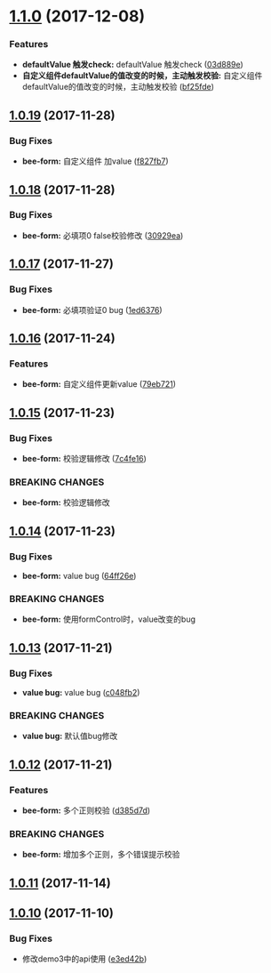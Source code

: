 <a name="1.1.0"></a>
# [1.1.0](https://github.com/tinper-bee/bee-form/compare/1.0.19...1.1.0) (2017-12-08)


### Features

* **defaultValue 触发check:** defaultValue 触发check ([03d889e](https://github.com/tinper-bee/bee-form/commit/03d889e))
* **自定义组件defaultValue的值改变的时候，主动触发校验:** 自定义组件defaultValue的值改变的时候，主动触发校验 ([bf25fde](https://github.com/tinper-bee/bee-form/commit/bf25fde))



<a name="1.0.19"></a>
## [1.0.19](https://github.com/tinper-bee/bee-form/compare/1.0.18...1.0.19) (2017-11-28)


### Bug Fixes

* **bee-form:** 自定义组件  加value ([f827fb7](https://github.com/tinper-bee/bee-form/commit/f827fb7))



<a name="1.0.18"></a>
## [1.0.18](https://github.com/tinper-bee/bee-form/compare/1.0.17...1.0.18) (2017-11-28)


### Bug Fixes

* **bee-form:** 必填项0 false校验修改 ([30929ea](https://github.com/tinper-bee/bee-form/commit/30929ea))



<a name="1.0.17"></a>
## [1.0.17](https://github.com/tinper-bee/bee-form/compare/1.0.16...1.0.17) (2017-11-27)


### Bug Fixes

* **bee-form:** 必填项验证0 bug ([1ed6376](https://github.com/tinper-bee/bee-form/commit/1ed6376))



<a name="1.0.16"></a>
## [1.0.16](https://github.com/tinper-bee/bee-form/compare/1.0.15...1.0.16) (2017-11-24)


### Features

* **bee-form:** 自定义组件更新value ([79eb721](https://github.com/tinper-bee/bee-form/commit/79eb721))



<a name="1.0.15"></a>
## [1.0.15](https://github.com/tinper-bee/bee-form/compare/1.0.14...1.0.15) (2017-11-23)


### Bug Fixes

* **bee-form:** 校验逻辑修改 ([7c4fe16](https://github.com/tinper-bee/bee-form/commit/7c4fe16))


### BREAKING CHANGES

* **bee-form:** 校验逻辑修改



<a name="1.0.14"></a>
## [1.0.14](https://github.com/tinper-bee/bee-form/compare/1.0.13...1.0.14) (2017-11-23)


### Bug Fixes

* **bee-form:** value bug ([64ff26e](https://github.com/tinper-bee/bee-form/commit/64ff26e))


### BREAKING CHANGES

* **bee-form:** 使用formControl时，value改变的bug



<a name="1.0.13"></a>
## [1.0.13](https://github.com/tinper-bee/bee-form/compare/1.0.12...1.0.13) (2017-11-21)


### Bug Fixes

* **value bug:** value bug ([c048fb2](https://github.com/tinper-bee/bee-form/commit/c048fb2))


### BREAKING CHANGES

* **value bug:** 默认值bug修改



<a name="1.0.12"></a>
## [1.0.12](https://github.com/tinper-bee/bee-form/compare/1.0.11...1.0.12) (2017-11-21)


### Features

* **bee-form:** 多个正则校验 ([d385d7d](https://github.com/tinper-bee/bee-form/commit/d385d7d))


### BREAKING CHANGES

* **bee-form:** 增加多个正则，多个错误提示校验



<a name="1.0.11"></a>
## [1.0.11](https://github.com/tinper-bee/bee-form/compare/1.0.10...1.0.11) (2017-11-14)



<a name="1.0.10"></a>
## [1.0.10](https://github.com/tinper-bee/bee-form/compare/e3ed42b...1.0.10) (2017-11-10)


### Bug Fixes

* 修改demo3中的api使用 ([e3ed42b](https://github.com/tinper-bee/bee-form/commit/e3ed42b))




